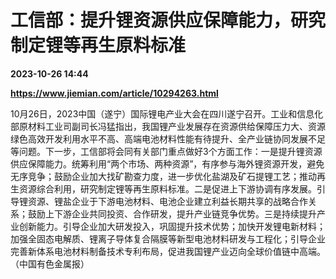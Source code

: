 # 工信部：提升锂资源供应保障能力，研究制定锂等再生原料标准

**2023-10-26 14:44**

**https://www.jiemian.com/article/10294263.html**

10月26日，2023中国（遂宁）国际锂电产业大会在四川遂宁召开。工业和信息化部原材料工业司副司长冯猛指出，我国锂产业发展存在资源供给保障压力大、资源绿色高效开发利用水平不高、高端电池材料性能有待提升、全产业链协同发展不足等问题。下一步，工信部将会同有关部门重点做好3个方面工作：一是提升锂资源供应保障能力。统筹利用“两个市场、两种资源”，有序参与海外锂资源开发，避免无序竞争；鼓励企业加大找矿勘查力度，进一步优化盐湖及矿石提锂工艺；推动再生资源综合利用，研究制定锂等再生原料标准。二是促进上下游协调有序发展。引导锂资源、锂盐企业于下游电池材料、电池企业建立利益长期共享的战略合作关系；鼓励上下游企业共同投资、合作研发，提升产业链竞争优势。三是持续提升产业创新能力。引导企业加大研发投入，巩固提升技术优势；加快开发锂电新材料；加强全固态电解质、锂离子导体复合隔膜等新型电池材料研发与工程化；引导企业完善新体系电池材料制备技术专利布局，促进我国锂产业迈向全球价值链中高端。（中国有色金属报）